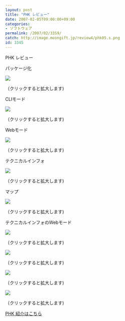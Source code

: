 ```yaml
---
layout: post
title: "PHK レビュー"
date: 2007-02-05T09:00:00+09:00
categories:
- ソフトウェア
permalink: /2007/02/3359/
catch: http://image.moongift.jp/review4/phk05.s.png
id: 3345
---
```

PHK レビュー  
<!--more-->

パッケージ化

  

[![](http://image.moongift.jp/review4/phk01.s.png)](http://image.moongift.jp/review4/phk01.png)  
  
（クリックすると拡大します)

  

CLIモード

  

[![](http://image.moongift.jp/review4/phk02.s.png)](http://image.moongift.jp/review4/phk02.png)  
  
（クリックすると拡大します)

  

Webモード

  

[![](http://image.moongift.jp/review4/phk03.s.png)](http://image.moongift.jp/review4/phk03.png)  
  
（クリックすると拡大します)

  

テクニカルインフォ

  

[![](http://image.moongift.jp/review4/phk04.s.png)](http://image.moongift.jp/review4/phk04.png)  
  
（クリックすると拡大します)

  

マップ

  

[![](http://image.moongift.jp/review4/phk05.s.png)](http://image.moongift.jp/review4/phk05.png)  
  
（クリックすると拡大します)

  

テクニカルインフォのWebモード

  

[![](http://image.moongift.jp/review4/phk06.s.png)](http://image.moongift.jp/review4/phk06.png)  
  
（クリックすると拡大します)

  

[![](http://image.moongift.jp/review4/phk07.s.png)](http://image.moongift.jp/review4/phk07.png)  
  
（クリックすると拡大します)

  

[![](http://image.moongift.jp/review4/phk08.s.png)](http://image.moongift.jp/review4/phk08.png)  
  
（クリックすると拡大します)

  

[![](http://image.moongift.jp/review4/phk09.s.png)](http://image.moongift.jp/review4/phk09.png)  
  
（クリックすると拡大します)

  

[PHK 紹介はこちら](http://oss.moongift.jp/intro/i-3357.html)

